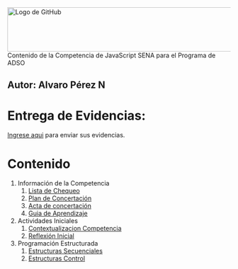 <img src="https://coursework.vschool.io/content/images/size/w2000/2016/03/javascript-logo-banner.jpg" alt="Logo de GitHub" width="600" height="100">
Contenido de la Competencia de JavaScript SENA para el Programa de ADSO

**Autor:** Alvaro Pérez N
---

# Entrega de Evidencias:
[Ingrese aqui](https://classroom.google.com/c/NzMwNjI5MTA1MjA3?cjc=mo4akk7) para enviar sus evidencias.

# Contenido
1. Información de la Competencia
    1. [Lista de Chequeo](https://github.com/aperezn298/JavascriptSENA/blob/main/01_InfoCompetencia_3065909/ListaChequeoJavascript3065909.pdf)
    2. [Plan de Concertación](https://github.com/aperezn298/JavascriptSENA/blob/main/01_InfoCompetencia_3065909/PlanConcertado3065909.pdf)
    3. [Acta de concertación](https://github.com/aperezn298/JavascriptSENA/blob/main/01_InfoCompetencia_3065909/ActaConcertacion3065909.pdf) 
    4. [Guia de Aprendizaje](https://github.com/aperezn298/JavascriptSENA/blob/main/01_InfoCompetencia_3065909/GuiaAprendizajeJavaScript3065909.pdf)
2. Actividades Iniciales
    1. [Contextualizacion Competencia](https://github.com/aperezn298/JavascriptSENA/blob/main/02_ActividadesIniciales/00ContextualizacionJS.pdf)
    2. [Reflexión Inicial](https://github.com/aperezn298/JavascriptSENA/blob/main/02_ActividadesIniciales/01ReflexionInicialTiendaOnline.pdf)
3. Programación Estructurada
    1. [Estructuras Secuenciales](https://github.com/aperezn298/JavascriptSENA/blob/main/03_ProgramacionEstructurada/01ConceptosBasicosJS.pdf)
    2. [Estructuras Control](https://github.com/aperezn298/JavascriptSENA/blob/main/03_ProgramacionEstructurada/02EstructurasControl.pdf)